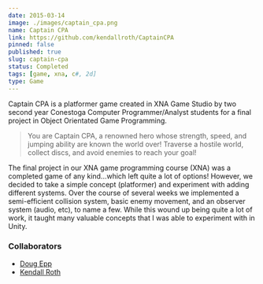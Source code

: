 ```yaml
---
date: 2015-03-14
image: ./images/captain_cpa.png
name: Captain CPA
link: https://github.com/kendallroth/CaptainCPA
pinned: false
published: true
slug: captain-cpa
status: Completed
tags: [game, xna, c#, 2d]
type: Game
---
```


Captain CPA is a platformer game created in XNA Game Studio by two second year Conestoga Computer Programmer/Analyst students for a final project in Object Orientated Game Programming.

> You are Captain CPA, a renowned hero whose strength, speed, and jumping ability are known the world over! Traverse a hostile world, collect discs, and avoid enemies to reach your goal!

The final project in our XNA game programming course (XNA) was a completed game of any kind...which left quite a lot of options! However, we decided to take a simple concept (platformer) and experiment with adding different systems. Over the course of several weeks we implemented a semi-efficient collision system, basic enemy movement, and an observer system (audio, etc), to name a few. While this wound up being quite a lot of work, it taught many valuable concepts that I was able to experiment with in Unity.

### Collaborators

- [Doug Epp](https://github.com/DougEpp)
- [Kendall Roth](https://github.com/kendallroth)

